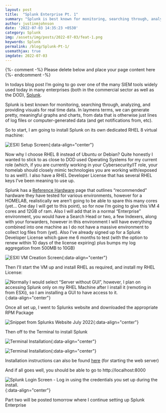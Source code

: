 ```yaml
---
layout: post
title:  "Splunk Enterprise Pt. 1"
summary: "Splunk is best known for monitoring, searching through, analyzing, and providing visuals for real time data."
author: justinmjohnson
date: '2022-07-03 14:35:23 +0530'
category: Splunk
img: /assets/img/posts/2022-07-03/feat-1.png
keywords: Splunk
permalink: /blog/Splunk-Pt-1/
usemathjax: true
imgdate: 2022-07-03
---
```


{%- comment -%} Please delete below and place your page content here {%- endcomment -%}

In todays blog post I’m going to go over one of the many SIEM tools widely used today in many enterprises (both in the commercial sector as well as the DOD), [Splunk](https://splunk.com/).

Splunk is best known for monitoring, searching through, analyzing, and providing visuals for real time data. In laymens terms, we can generate pretty, meaningful graphs and charts, from data that is otherwise just lines of log files or computer-generated data (and get notifications from, etc).

So to start, I am going to install Splunk on its own dedicated RHEL 8 virtual machine:

![ESXI Setup Screen](/assets/img/posts/{{page.imgdate}}/2.png){:data-align="center"}

Now why I choose RHEL 8 instead of Ubuntu or Debian? Quite honestly I wanted to stick to as close to DOD used Operating Systems for my current role (which, if you are currently working in your Cybersecurity/IT role, your homelab should closely mimic technologies you are working with/exposed to as well!). I also have a RHEL Developer License that has several RHEL keys I’ve been meaning to use up.

Splunk has a [Reference Hardware](https://docs.splunk.com/Documentation/Splunk/latest/Capacity/Referencehardware) page that outlines “recommended” hardware they have tested for various environments, however for a HOMELAB, realistically we aren’t going to be able to spare this many cores (yet… One day I will get to this point), so for now I’m going to give this VM 4 cores and 12GB of ram. Also I will add that in a normal “Enterprise” environment, you would have a Search Head or two, a few Indexers, along with your forwarders, however in this environment I will have everything combined into one machine as I do not have a massive environment to collect log files from (yet). Also I’ve already signed up for a Splunk Developer License which gave me 6 months to test (with the option to renew within 10 days of the license expiring) plus bumps my log aggregation from 500MB to 10GB)

![ESXI VM Creation Screen](/assets/img/posts/{{page.imgdate}}/3.png){:data-align="center"}

Then I’ll start the VM up and install RHEL as required, and install my RHEL License:

![Normally I would select “Server without GUI”, however, I plan on accessing Splunk only on my RHEL Machine after I install it (remoting in from ESXi), so I am installing a GUI to have access to it.](/assets/img/posts/{{page.imgdate}}/4.png){:data-align="center"}

Once all set up, I went to Splunks website and downloaded the appropriate RPM Package

![Snippet from Splunks Website July 2022](/assets/img/posts/{{page.imgdate}}/5.png){:data-align="center"}

Then off to the Terminal to install Splunk

![Terminal Installation](/assets/img/posts/{{page.imgdate}}/6.png){:data-align="center"}

![Terminal Installation](/assets/img/posts/{{page.imgdate}}/7.png){:data-align="center"}

Installation instructions can also be found [here](https://docs.splunk.com/Documentation/SplunkCloud/latest/SearchTutorial/StartSplunk) (for starting the web server)

And if all goes well, you should be able to go to http://localhost:8000

![Splunk Login Screen - Log in using the credentials you set up during the install.](/assets/img/posts/{{page.imgdate}}/8.png){:data-align="center"}

Part two will be posted tomorrow where I continue setting up Splunk Enterprise